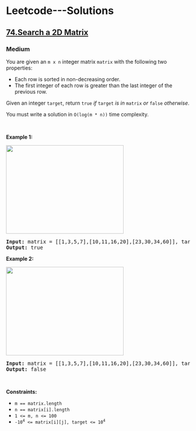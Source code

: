 # Leetcode---Solutions
<h2>
  <a href="https://leetcode.com/problems/search-a-2d-matrix/description/">
    74.Search a 2D Matrix
  </a>
</h2>
<h3>
  Medium
</h3>
<p>You are given an <code>m x n</code> integer matrix <code>matrix</code> with the following two properties:</p>

<ul>
	<li>Each row is sorted in non-decreasing order.</li>
	<li>The first integer of each row is greater than the last integer of the previous row.</li>
</ul>

<p>Given an integer <code>target</code>, return <code>true</code> <em>if</em> <code>target</code> <em>is in</em> <code>matrix</code> <em>or</em> <code>false</code> <em>otherwise</em>.</p>

<p>You must write a solution in <code>O(log(m * n))</code> time complexity.</p>

<p>&nbsp;</p>
<p><strong>Example 1:</strong></p>
<img alt="" src="https://assets.leetcode.com/uploads/2020/10/05/mat.jpg" style="width: 322px; height: 242px;">
<pre><strong>Input:</strong> matrix = [[1,3,5,7],[10,11,16,20],[23,30,34,60]], target = 3
<strong>Output:</strong> true
</pre>

<p><strong>Example 2:</strong></p>
<img alt="" src="https://assets.leetcode.com/uploads/2020/10/05/mat2.jpg" style="width: 322px; height: 242px;">
<pre><strong>Input:</strong> matrix = [[1,3,5,7],[10,11,16,20],[23,30,34,60]], target = 13
<strong>Output:</strong> false
</pre>

<p>&nbsp;</p>
<p><strong>Constraints:</strong></p>

<ul>
	<li><code>m == matrix.length</code></li>
	<li><code>n == matrix[i].length</code></li>
	<li><code>1 &lt;= m, n &lt;= 100</code></li>
	<li><code>-10<sup>4</sup> &lt;= matrix[i][j], target &lt;= 10<sup>4</sup></code></li>
</ul>
